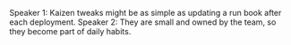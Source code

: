 Speaker 1: Kaizen tweaks might be as simple as updating a run book after each deployment.
Speaker 2: They are small and owned by the team, so they become part of daily habits.

